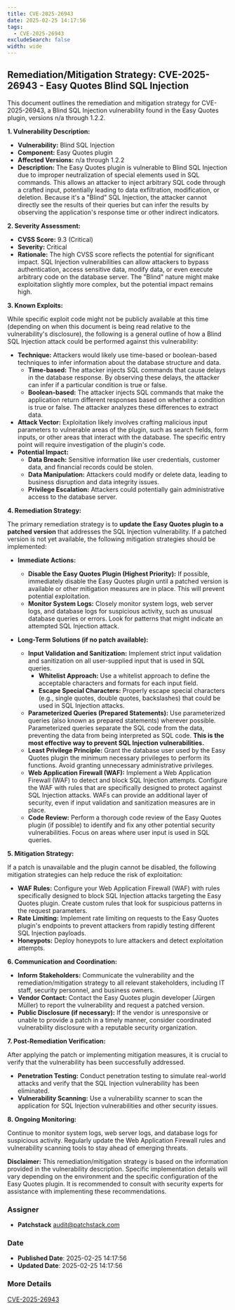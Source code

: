 ```yaml
---
title: CVE-2025-26943
date: 2025-02-25 14:17:56
tags:
  - CVE-2025-26943
excludeSearch: false
width: wide
---
```


## Remediation/Mitigation Strategy: CVE-2025-26943 - Easy Quotes Blind SQL Injection

This document outlines the remediation and mitigation strategy for CVE-2025-26943, a Blind SQL Injection vulnerability found in the Easy Quotes plugin, versions n/a through 1.2.2.

**1. Vulnerability Description:**

*   **Vulnerability:** Blind SQL Injection
*   **Component:** Easy Quotes plugin
*   **Affected Versions:** n/a through 1.2.2
*   **Description:** The Easy Quotes plugin is vulnerable to Blind SQL Injection due to improper neutralization of special elements used in SQL commands. This allows an attacker to inject arbitrary SQL code through a crafted input, potentially leading to data exfiltration, modification, or deletion.  Because it's a "Blind" SQL Injection, the attacker cannot directly see the results of their queries but can infer the results by observing the application's response time or other indirect indicators.

**2. Severity Assessment:**

*   **CVSS Score:** 9.3 (Critical)
*   **Severity:** Critical
*   **Rationale:**  The high CVSS score reflects the potential for significant impact. SQL Injection vulnerabilities can allow attackers to bypass authentication, access sensitive data, modify data, or even execute arbitrary code on the database server.  The "Blind" nature might make exploitation slightly more complex, but the potential impact remains high.

**3. Known Exploits:**

While specific exploit code might not be publicly available at this time (depending on when this document is being read relative to the vulnerability's disclosure), the following is a general outline of how a Blind SQL Injection attack could be performed against this vulnerability:

*   **Technique:** Attackers would likely use time-based or boolean-based techniques to infer information about the database structure and data.
    *   **Time-based:** The attacker injects SQL commands that cause delays in the database response.  By observing these delays, the attacker can infer if a particular condition is true or false.
    *   **Boolean-based:** The attacker injects SQL commands that make the application return different responses based on whether a condition is true or false.  The attacker analyzes these differences to extract data.
*   **Attack Vector:** Exploitation likely involves crafting malicious input parameters to vulnerable areas of the plugin, such as search fields, form inputs, or other areas that interact with the database.  The specific entry point will require investigation of the plugin's code.
*   **Potential Impact:**
    *   **Data Breach:** Sensitive information like user credentials, customer data, and financial records could be stolen.
    *   **Data Manipulation:**  Attackers could modify or delete data, leading to business disruption and data integrity issues.
    *   **Privilege Escalation:** Attackers could potentially gain administrative access to the database server.

**4. Remediation Strategy:**

The primary remediation strategy is to **update the Easy Quotes plugin to a patched version** that addresses the SQL Injection vulnerability.  If a patched version is not yet available, the following mitigation strategies should be implemented:

*   **Immediate Actions:**
    *   **Disable the Easy Quotes Plugin (Highest Priority):** If possible, immediately disable the Easy Quotes plugin until a patched version is available or other mitigation measures are in place. This will prevent potential exploitation.
    *   **Monitor System Logs:** Closely monitor system logs, web server logs, and database logs for suspicious activity, such as unusual database queries or errors.  Look for patterns that might indicate an attempted SQL Injection attack.

*   **Long-Term Solutions (if no patch available):**
    *   **Input Validation and Sanitization:**  Implement strict input validation and sanitization on all user-supplied input that is used in SQL queries.
        *   **Whitelist Approach:** Use a whitelist approach to define the acceptable characters and formats for each input field.
        *   **Escape Special Characters:**  Properly escape special characters (e.g., single quotes, double quotes, backslashes) that could be used in SQL Injection attacks.
    *   **Parameterized Queries (Prepared Statements):**  Use parameterized queries (also known as prepared statements) wherever possible. Parameterized queries separate the SQL code from the data, preventing the data from being interpreted as SQL code.  **This is the most effective way to prevent SQL Injection vulnerabilities.**
    *   **Least Privilege Principle:**  Grant the database user used by the Easy Quotes plugin the minimum necessary privileges to perform its functions.  Avoid granting unnecessary administrative privileges.
    *   **Web Application Firewall (WAF):** Implement a Web Application Firewall (WAF) to detect and block SQL Injection attempts. Configure the WAF with rules that are specifically designed to protect against SQL Injection attacks.  WAFs can provide an additional layer of security, even if input validation and sanitization measures are in place.
    *   **Code Review:**  Perform a thorough code review of the Easy Quotes plugin (if possible) to identify and fix any other potential security vulnerabilities.  Focus on areas where user input is used in SQL queries.

**5. Mitigation Strategy:**

If a patch is unavailable and the plugin cannot be disabled, the following mitigation strategies can help reduce the risk of exploitation:

*   **WAF Rules:** Configure your Web Application Firewall (WAF) with rules specifically designed to block SQL Injection attacks targeting the Easy Quotes plugin.  Create custom rules that look for suspicious patterns in the request parameters.
*   **Rate Limiting:** Implement rate limiting on requests to the Easy Quotes plugin's endpoints to prevent attackers from rapidly testing different SQL Injection payloads.
*   **Honeypots:** Deploy honeypots to lure attackers and detect exploitation attempts.

**6. Communication and Coordination:**

*   **Inform Stakeholders:** Communicate the vulnerability and the remediation/mitigation strategy to all relevant stakeholders, including IT staff, security personnel, and business owners.
*   **Vendor Contact:** Contact the Easy Quotes plugin developer (Jürgen Müller) to report the vulnerability and request a patched version.
*   **Public Disclosure (if necessary):** If the vendor is unresponsive or unable to provide a patch in a timely manner, consider coordinated vulnerability disclosure with a reputable security organization.

**7. Post-Remediation Verification:**

After applying the patch or implementing mitigation measures, it is crucial to verify that the vulnerability has been successfully addressed.

*   **Penetration Testing:**  Conduct penetration testing to simulate real-world attacks and verify that the SQL Injection vulnerability has been eliminated.
*   **Vulnerability Scanning:**  Use a vulnerability scanner to scan the application for SQL Injection vulnerabilities and other security issues.

**8. Ongoing Monitoring:**

Continue to monitor system logs, web server logs, and database logs for suspicious activity. Regularly update the Web Application Firewall rules and vulnerability scanning tools to stay ahead of emerging threats.

**Disclaimer:** This remediation/mitigation strategy is based on the information provided in the vulnerability description. Specific implementation details will vary depending on the environment and the specific configuration of the Easy Quotes plugin. It is recommended to consult with security experts for assistance with implementing these recommendations.

### Assigner
- **Patchstack** <audit@patchstack.com>

### Date
- **Published Date**: 2025-02-25 14:17:56
- **Updated Date**: 2025-02-25 14:17:56

### More Details
[CVE-2025-26943](https://www.cvedetails.com/cve/CVE-2025-26943)